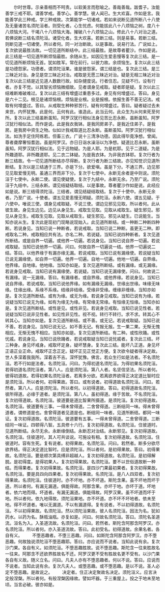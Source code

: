 <!-- { "loadSidebar": true } -->
　　尔时世尊。示亲善相而不呵责。以软美言而慰喻之。善哉善哉。跋耆子。汝能善学三戒不耶。谓善学戒。善学心。善学慧。彼人闻已。生大欢喜。作如是言。我能善学此三种戒。学三种戒故。次第能学一切诸戒。若如来说断见道所断八十八使及无量诸苦名须陀洹者。则受化者。心生忧虑。何能拔此八十八烦恼之树。度八十八烦恼大河。干竭八十八烦恼大海。摧破八十八烦恼之山。修此八十八对治之道。若佛说断三结名须陀洹。诸受化者。生大欢喜。若断三结。则是易事。若断三结。则断见道一切诸使。所以者何。同一对治断故。以是事故。说易行法。广说如上。复次欲说最胜法故。一切见道所断结中。此三结最胜。是故尊者瞿沙。作如是说。此三结是一切见道所断烦恼最胜。余随从生。如因见生爱恚慢等复次此三结。是一切见道所断烦恼无首。犹如胜军。常在前行。以彼力故。余烦恼生。复次以此三结是功德怨家。功德者。谓须陀洹果。谁是彼怨家。谓三结是也。复次此三结。是三三昧近对治。身见是空三昧近对治。戒取是无愿三昧近对治。疑是无相三昧近对治复次以此三结是近见道人数数行故。如杂揵度说。行者住忍。见疑不行。设有行者。亦复不觉。以其智劣烦恼微细故。见者谓身见戒取。疑者即是疑。复次以此三结难断难破难过。复次以此三结有增盛过重患多过。身见有何增盛过。答曰。身见是六十二见。根见是诸烦恼根。烦恼是业根。业是报根。依报生善不善无记法。戒取有何增盛过。答曰。从戒取生种种邪苦行。疑有何增盛过。答曰。疑者疑过去未来世。内怀犹豫。此是何。云何有此。谁造此。此当云何。此众生为从何来死至何所。复次以此三结虽断虽知。阿罗汉犹行相似法身见苦比忍永断。虽断虽知。阿罗汉犹行相似法。而作是说。此是我衣我钵。是我同房弟子。是我近住弟子。是我房。是我房中资生之物。似如计我戒取道比忍永断。虽断虽知。阿罗汉犹行相似法。如洗手足住阿练若。但畜三衣。广说十三清净功德。因此得毕竟净想。曾闻。尊者聋摩奢恒耆迦。虽是阿罗汉。亦日日诣水澡浴以为净想。疑道比忍永断。虽断虽知。阿罗汉犹行相似法。见于远物疑。为是人耶。为是杌耶。见于二道疑。为是所趣道耶。非所趣道耶。见二衣二钵疑。为是我衣钵。为非我衣钵耶。复次行者为断三结故。令一切见道所断结亦尽得断。复次行者为断三结故。亦见知觉识见道所断结。复次以是三结通于三界。亦是下分。欲爱嗔。虽是下分。不通三界。边见邪见见取爱慢无明。虽通三界而非下分。复次于七使中。永断无余者是中则说。须陀洹于七使中。永断二使。谓见使疑使。复次于九结中。永断无余。乃至广说。须陀洹于九结中。三结永断。谓见结疑结取结。以是事故。尊者瞿沙作如是说。此经应如是说。断三结得须陀洹。三结者。谓见结疑结取结。复次于十使中。永断无余者。乃至广说。十使者。谓五见爱恚慢无明疑。须陀洹。永断六使。谓五见疑。于六使中。唯说三使。谓身见戒取疑。不说三使。谓边见邪见见取。所以者何。此从彼生故。身见生边见。边见从身见生。戒取生见取。见取从戒取生。疑生邪见。邪见从身见生。戒取生见取。见取从戒取生。疑生邪见。邪见从疑生。已说能生。当知亦说从生。复次此是现初门现略说现始入。此见道所断结。或一种断二种断四种断。若说身见。当知已说一种断者。若说戒取。当知已说二种断。虽更无二种。即戒取名二种。戒取相应共有法。亦名二种。若说疑。当知已说四种断者。复次见道所断结。或是自界一切遍。或他界一切遍。若说身见。当知已说自界一切遍。若说戒取疑。当知已说他界一切遍。问曰。何故自界一切遍说一结。他界一切遍说二结。答曰。以他界缘于有漏亦缘无漏。若说戒取。当知已说有漏缘使。若说疑当知已说无漏缘使。如自界一切遍。他界一切遍。自地一切遍。他地一切遍。自界缘。他界缘。自地缘。他地缘。当知亦如是。复次见道所断结。或有漏缘。或无漏缘。若说身见戒取。当知已说有漏缘使。若说疑。当知已说无漏缘使。问曰。何故说二有漏缘。说一无漏缘。答曰。有漏缘者。或自界缘。或他界缘。若说身见。当知已说自界缘。若说戒取。当知已说他界缘。如有漏缘无漏缘。世缘出世缘。味缘无味缘。住缘出缘。系缘不系缘。结缘非结缘。受缘非受缘。缠缘非缠缘。当知亦如是。复次见道所断结。或有为缘。或无为缘。若说身见戒取。当知已说有为缘。若说疑当知已说无为缘。如有为缘无为缘。有常缘无常缘。有恒缘无恒缘。当知亦如是。复次见道所断结。或性是见。或性非见。若说身见戒取。当知已说见性者。若说疑当知已说非见性者。如见性非见性。视不视。转行不转行。求不求。转其心不转其心。当知亦如是。复次见道所断结。或不善。或无记。若说戒取疑。当知已说不善。若说身见。当知已说无记。如不善无记。有报无报。生一果二果。无惭无愧相应。无惭无愧不相应。当知亦如是。复次见道所断结。有二种。或性欣踊。或性忧戚。若说身见。当知已说欣踊者。若说戒取疑当知已说忧戚者。复次此三结。坏三种身。身见坏戒身。戒取坏定身。疑坏慧身。复次此三结。能坏八正道。身见坏正语正业正命。戒取坏正念正定。疑坏正见正觉正方便。复次欲令疑者得决定故。世人多深着我我所。深着吉不吉。深怀犹豫。佛言。若众生行如是法者。不名须陀洹。若不行如是法者。名须陀洹。问曰。为得初道名须陀洹。为得初果名须陀洹。若得初道名须陀洹者。第八人。应是须陀洹。第八人者。名坚信坚法。所以者何。彼得初道故。若得初果名须陀洹者。若离多分欲。若离欲界欲得正决定道比智时应是须陀洹。所以者何。初得果故。答曰。或有说者。初得道故名须陀洹。问曰。若然者。第八人。应是须陀洹。所以者何。以初得道故。答曰。初得道故名须陀洹。彼所得道。必缘于道者。是须陀洹。第八人。虽初得道。缘于苦故。不名须陀洹。复次初得道故。名须陀洹。彼道要是道比智果所摄道。是须陀洹。复次初得道故。名须陀洹。彼道要有三事。一得未曾得道。二舍曾得道。三断结同一味。得未曾得道者。谓修道是也。舍曾得道者见道是也。断结同一味者。见道所断结。都同一味证。复次初得道故。名须陀洹。彼道要有五事。一得未曾得道。二舍曾得道。三断结同一味证。四顿得八智。五具修十六行。复次初得道故。名须陀洹。住彼道时。见道所断结。永尽无余。永断缘倒结。永断忍对治结。永断邪见。复次初得道故。名须陀洹。住彼道时。其人可共谈说。可施设有相。复次初得道故。名须陀洹。住彼道时。容有生死。复有说者。初得果故。名须陀洹。问曰。若然者。断多分欲尽欲界结。得正决定道比智时。应是须陀洹。所以者何。是初得果故。答曰。初得果故。名须陀洹。要是顺次第具缚非超越人。复次初得道故。名须陀洹。是初得解脱。是初得度。是得初果人。复次初得果故。名须陀洹。要不以世俗道故断一种结。而得果者。复次初得果故。名须陀洹。是四沙门果最初果者。复次初得果故。名须陀洹。要是具四向四果者。复次初得果故。名须陀洹。是八人四双者。复次初得果故。名须陀洹。住彼道时。亦不坏地。亦不坏道。斯陀含果。虽不坏地而坏于道。所以者何。有漏无漏道。俱能得故。阿那含果。亦坏于地。亦坏于道。坏地者。依六地而得。坏道者。有漏无漏道。俱能得故。阿罗汉果。虽不坏道而坏于地。所以者何。依九地得故。须陀洹果地。亦不坏道。亦不坏不坏地者。依未至地。得不坏道者。唯以无漏道。不以有漏道得。复有说者。不以初得道故。名须陀洹。不以初得果故。名须陀洹。然以须陀洹果故。彼人名须陀洹。因法为名。犹如药水。以药为名。酥瓶油瓶。亦复如是。问曰。何故名须陀洹。答曰。须陀名圣道流。洹名为入。入圣道流故。名须陀洹。问曰。若然者。斯陀含阿那含阿罗汉。亦名须陀洹。所以者何。亦入圣道流故。答曰。此初受名。初得道故。余果名者。各自有义。
　　不堕恶趣者。不堕三恶趣。问曰。如斯陀含阿那含阿罗汉。亦不堕恶趣。何故独说须陀洹不堕恶趣耶。答曰。亦应说而不说者。当知此说有余。复次沙门果。各自有义。如须陀洹。不堕恶趣胜故。说不堕恶趣。斯陀含一往来胜故名一往来。阿那含不还欲界胜故名不还。阿罗汉更不受有胜故名更不受有。以沙门果各自有义故。随义立名。问曰。凡夫人亦有不堕恶趣者。何以不说。答曰。应说而不说者。当知此说有余。复次凡夫人。或堕恶趣。或不堕恶趣。是以不说。圣人必定不堕恶趣。是故说之。
　　决定者。住正决定聚故名决定。须陀洹义。应言决定般涅槃。所以者何。有般涅槃因缘故。譬如坏器。于三重屋上。投之于地未至地顷。当言必破。彼亦如是。
